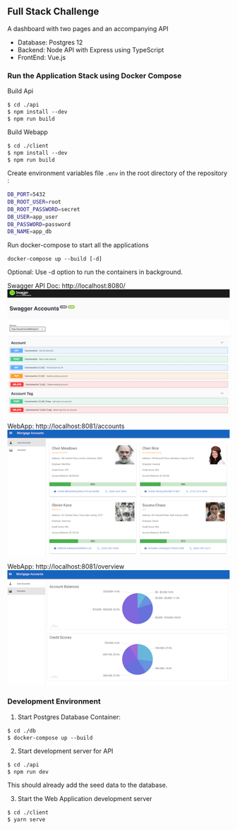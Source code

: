 ## Full Stack Challenge
A dashboard with two pages and an accompanying API

* Database: Postgres 12
* Backend: Node API with Express using TypeScript
* FrontEnd: Vue.js

### Run the Application Stack using Docker Compose

Build Api 

```
$ cd ./api
$ npm install --dev 
$ npm run build
```

Build Webapp

```
$ cd ./client
$ npm install --dev 
$ npm run build
```

Create environment variables file `.env` in the root directory of the repository :
```bash
DB_PORT=5432
DB_ROOT_USER=root
DB_ROOT_PASSWORD=secret
DB_USER=app_user
DB_PASSWORD=password
DB_NAME=app_db
```

Run docker-compose to start all the applications

```
docker-compose up --build [-d]
```

Optional: Use -d option to run the containers in background.


Swagger API Doc: http://localhost:8080/
![Accounts Page](images/apidoc.png)

WebApp: http://localhost:8081/accounts
![Accounts Page](images/accounts.png)

WebApp: http://localhost:8081/overview
![Accounts Page](images/overview.png)


### Development Environment

1. Start Postgres Database Container:

```
$ cd ./db
$ docker-compose up --build
```


2. Start development server for API

```
$ cd ./api
$ npm run dev
```
This should already add the seed data to the database.


3. Start the Web Application development server

```
$ cd ./client
$ yarn serve
```

